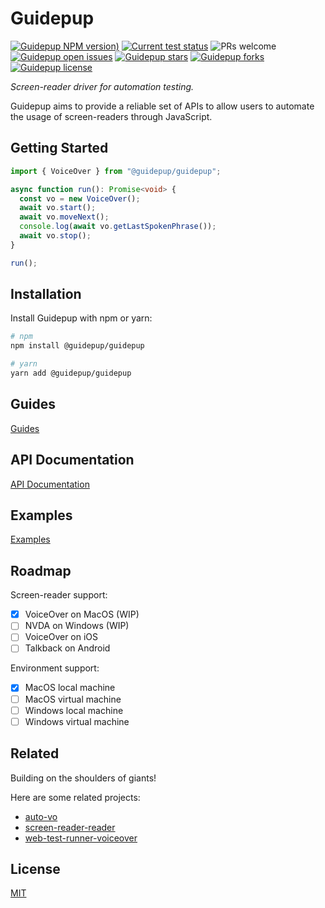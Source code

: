 # Guidepup

[![Guidepup NPM version)](https://img.shields.io/npm/v/@guidepup/guidepup)](https://www.npmjs.com/package/@guidepup/guidepup)
[![Current test status](https://github.com/guidepup/guidepup/workflows/Test/badge.svg)](https://github.com/guidepup/guidepup/actions/workflows/test.yml)
![PRs welcome](https://img.shields.io/badge/PRs-welcome-brightgreen.svg)
[![Guidepup open issues](https://img.shields.io/github/issues/guidepup/guidepup)](https://github.com/guidepup/guidepup/issues)
[![Guidepup stars](https://img.shields.io/github/stars/guidepup/guidepup)](https://github.com/guidepup/guidepup/stargazers)
[![Guidepup forks](https://img.shields.io/github/forks/guidepup/guidepup)](https://github.com/guidepup/guidepup/network/members)
[![Guidepup license](https://img.shields.io/github/license/guidepup/guidepup)](https://github.com/guidepup/guidepup/blob/main/LICENSE)

_Screen-reader driver for automation testing._

Guidepup aims to provide a reliable set of APIs to allow users to automate the
usage of screen-readers through JavaScript.

## Getting Started

```ts
import { VoiceOver } from "@guidepup/guidepup";

async function run(): Promise<void> {
  const vo = new VoiceOver();
  await vo.start();
  await vo.moveNext();
  console.log(await vo.getLastSpokenPhrase());
  await vo.stop();
}

run();
```

## Installation

Install Guidepup with npm or yarn:

```bash
# npm
npm install @guidepup/guidepup

# yarn
yarn add @guidepup/guidepup
```

## Guides

[Guides](https://github.com/guidepup/guidepup/tree/main/guides)

## API Documentation

[API Documentation](https://guidepup.github.io/guidepup/)

## Examples

[Examples](https://github.com/guidepup/guidepup/tree/main/examples)

## Roadmap

Screen-reader support:

- [x] VoiceOver on MacOS (WIP)
- [ ] NVDA on Windows (WIP)
- [ ] VoiceOver on iOS
- [ ] Talkback on Android

Environment support:

- [x] MacOS local machine
- [ ] MacOS virtual machine
- [ ] Windows local machine
- [ ] Windows virtual machine

## Related

Building on the shoulders of giants!

Here are some related projects:

- [auto-vo](https://github.com/AccessLint/auto-vo)
- [screen-reader-reader](https://github.com/phenomnomnominal/screen-reader-reader)
- [web-test-runner-voiceover](https://github.com/coryrylan/web-test-runner-voiceover)

## License

[MIT](https://github.com/guidepup/guidepup/blob/main/LICENSE)
